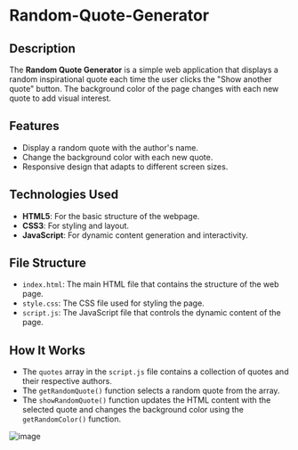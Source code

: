 # Random-Quote-Generator

## Description
The **Random Quote Generator** is a simple web application that displays a random inspirational quote each time the user clicks the "Show another quote" button. The background color of the page changes with each new quote to add visual interest.

## Features
- Display a random quote with the author's name.
- Change the background color with each new quote.
- Responsive design that adapts to different screen sizes.

## Technologies Used
- **HTML5**: For the basic structure of the webpage.
- **CSS3**: For styling and layout.
- **JavaScript**: For dynamic content generation and interactivity.

## File Structure
- `index.html`: The main HTML file that contains the structure of the web page.
- `style.css`: The CSS file used for styling the page.
- `script.js`: The JavaScript file that controls the dynamic content of the page.

## How It Works
- The `quotes` array in the `script.js` file contains a collection of quotes and their respective authors.
- The `getRandomQuote()` function selects a random quote from the array.
- The `showRandomQuote()` function updates the HTML content with the selected quote and changes the background color using the `getRandomColor()` function.

![image](https://github.com/user-attachments/assets/40bebc2e-68cc-49c5-b9e2-5802393c05c2)



